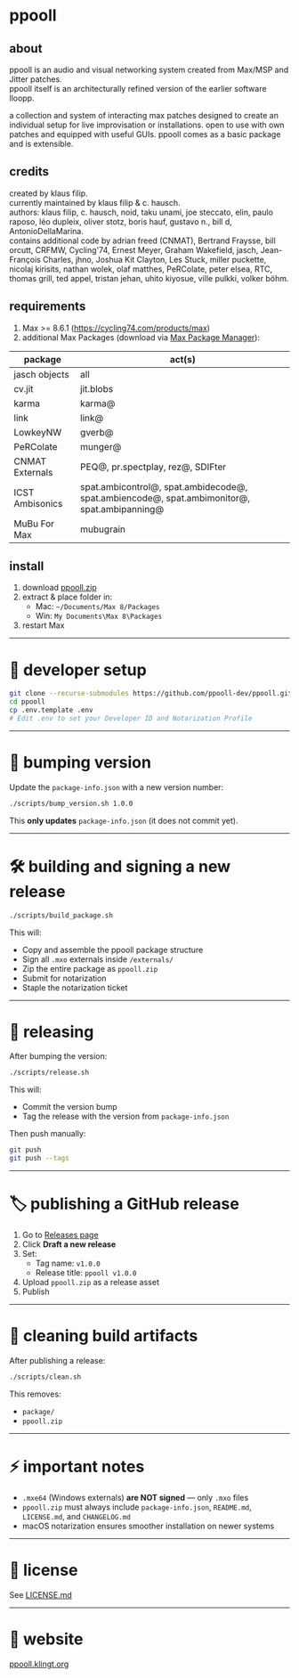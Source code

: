 # ppooll

## about
ppooll is an audio and visual networking system created from Max/MSP and Jitter patches.  
ppooll itself is an architecturally refined version of the earlier software lloopp.

a collection and system of interacting max patches designed to create an individual setup for live improvisation or installations. open to use with own patches and equipped with useful GUIs. ppooll comes as a basic package and is extensible.

## credits
created by klaus filip.  
currently maintained by klaus filip & c. hausch.  
authors: klaus filip, c. hausch, noid, taku unami, joe steccato, elin, paulo raposo, léo dupleix, oliver stotz, boris hauf, gustavo n., bill d, AntonioDellaMarina.  
contains additional code by adrian freed (CNMAT), Bertrand Fraysse, bill orcutt, CRFMW, Cycling'74, Ernest Meyer, Graham Wakefield, jasch, Jean-François Charles, jhno, Joshua Kit Clayton, Les Stuck, miller puckette, nicolaj kirisits, nathan wolek, olaf matthes, PeRColate, peter elsea, RTC, thomas grill, ted appel, tristan jehan, uhito kiyosue, ville pulkki, volker böhm.

## requirements
1. Max >= 8.6.1 (https://cycling74.com/products/max)
2. additional Max Packages (download via [Max Package Manager](https://docs.cycling74.com/max8/vignettes/package_manager)):

| package            | act(s)                                                                                      |
|--------------------|---------------------------------------------------------------------------------------------|
| jasch objects      | all                                                                                         |
| cv.jit             | jit.blobs                                                                                   |
| karma              | karma@                                                                                      |
| link               | link@                                                                                       |
| LowkeyNW           | gverb@                                                                                      |
| PeRColate          | munger@                                                                                     |
| CNMAT Externals    | PEQ@, pr.spectplay, rez@, SDIFter                                                           |
| ICST Ambisonics    | spat.ambicontrol@, spat.ambidecode@, spat.ambiencode@, spat.ambimonitor@, spat.ambipanning@ |
| MuBu For Max       | mubugrain                                                                                   |

## install
1. download [ppooll.zip](https://github.com/ppooll-dev/ppooll/releases/latest)
2. extract & place folder in:
    - Mac: `~/Documents/Max 8/Packages`
    - Win: `My Documents\Max 8\Packages`
3. restart Max

---

# 🚀 developer setup

```bash
git clone --recurse-submodules https://github.com/ppooll-dev/ppooll.git
cd ppooll
cp .env.template .env
# Edit .env to set your Developer ID and Notarization Profile
```

---

# 💁 bumping version

Update the `package-info.json` with a new version number:

```bash
./scripts/bump_version.sh 1.0.0
```

This **only updates** `package-info.json` (it does not commit yet).

---

# 🛠️ building and signing a new release

```bash
./scripts/build_package.sh
```

This will:
- Copy and assemble the ppooll package structure
- Sign all `.mxo` externals inside `/externals/`
- Zip the entire package as `ppooll.zip`
- Submit for notarization
- Staple the notarization ticket

---

# 🍿 releasing

After bumping the version:

```bash
./scripts/release.sh
```

This will:
- Commit the version bump
- Tag the release with the version from `package-info.json`

Then push manually:

```bash
git push
git push --tags
```

---

# 🏷 publishing a GitHub release

1. Go to [Releases page](https://github.com/ppooll-dev/ppooll/releases)
2. Click **Draft a new release**
3. Set:
   - Tag name: `v1.0.0`
   - Release title: `ppooll v1.0.0`
4. Upload `ppooll.zip` as a release asset
5. Publish

---

# 🧹 cleaning build artifacts

After publishing a release:

```bash
./scripts/clean.sh
```

This removes:
- `package/`
- `ppooll.zip`

---

# ⚡ important notes

- `.mxe64` (Windows externals) **are NOT signed** — only `.mxo` files
- `ppooll.zip` must always include `package-info.json`, `README.md`, `LICENSE.md`, and `CHANGELOG.md`
- macOS notarization ensures smoother installation on newer systems

---

# 📄 license

See [LICENSE.md](LICENSE.md)

---

# 📢 website

[ppooll.klingt.org](http://ppooll.klingt.org)

